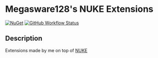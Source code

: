 # Megasware128's NUKE Extensions
[![NuGet](https://img.shields.io/nuget/v/Megasware128.Nuke.Extensions)](https://www.nuget.org/packages/Megasware128.Nuke.Extensions/)
[![GitHub Workflow Status](https://img.shields.io/github/actions/workflow/status/Megasware128/nuke-extensions/pack.yml?branch=main)](https://github.com/Megasware128/nuke-extensions/actions/workflows/pack.yml)

## Description
Extensions made by me on top of [NUKE](https://nuke.build/)
